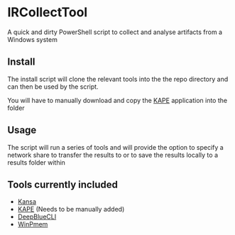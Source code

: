 # IRCollectTool

A quick and dirty PowerShell script to collect and analyse artifacts from a Windows system

## Install

The install script will clone the relevant tools into the the repo directory and can then be used by the script.

You will have to manually download and copy the [KAPE](https://www.kroll.com/en/services/cyber-risk/incident-response-litigation-support/kroll-artifact-parser-extractor-kape) application into the folder 



## Usage 

The script will run a series of tools and will provide the option to specify a network share to transfer the results to or to save the results locally to a results folder within 

## Tools currently included

- [Kansa](https://github.com/davehull/Kansa) 
- [KAPE](https://www.kroll.com/en/services/cyber-risk/incident-response-litigation-support/kroll-artifact-parser-extractor-kape) (Needs to be manually added) 
- [DeepBlueCLI](https://github.com/sans-blue-team/DeepBlueCLI)
- [WinPmem](https://github.com/Velocidex/WinPmem)

